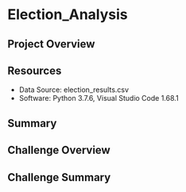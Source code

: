 # Election_Analysis


## Project Overview


## Resources
- Data Source: election_results.csv
- Software: Python 3.7.6, Visual Studio Code 1.68.1

## Summary




## Challenge Overview

## Challenge Summary
